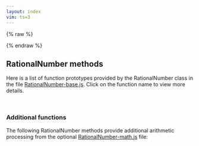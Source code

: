 ```yaml
---
layout: index
vim: ts=3
---
```


<script src="/javascripts/handlebars-v2.0.0.js"></script>
<script src="/javascripts/aton.min.js"></script>
<style>
summary {
	outline:none;
}
</style>

<!-- Documentation templates for Handlebars ---------------------- -->

{% raw %}

<script id="method-doc" type="text/x-handlebars-template">
	{{#if LONGDESC}}
		<a name="{{METHOD}}"> </a>
		<details>
			<summary>
			<span style="font-weight:900">{{METHOD}}</span> &mdash;
			{{{SHORTDESC}}}
			</summary>
			<div style="margin-left:40px;">
				{{{LONGDESC}}}
				{{{showExamples EXAMPLE}}}
			</div>
		</details>
	{{else}}
		<a name="{{METHOD}}"> </a>
		<span style="padding-left:20px; font-weight:900">{{METHOD}}</span> &mdash;
			{{{SHORTDESC}}}
	{{/if}}
</script>

<script id="method-example" type="text/x-handlebars-template">
   <summary>{{{DESCRIPTION}}}</summary>
	<div class="highlight">
	<pre style="margin-left:50px; padding:0; padding-left:10px;">
		<code class="language-javascript" data-lang="javascript">
{{BRIEFCODE}}</code>
	</pre>
	</div>
</script>

<script>
// Handlebars helper functions

	Handlebars.registerHelper('showExamples', function (entry) {
	if (typeof entry === 'undefined') {
		return 'empty';
	}

	var source = document.getElementById("method-example").textContent;
	var template = Handlebars.compile(source);

	var output = '';
	if (entry instanceof Array) {
		output += '<br><span style="font-weight:700">Examples</span>';
		output += '<span';
		output += ' style="background:#bb2200; box-shadow:2px 2px 3px #777777; cursor:pointer; cursor:hand; font-size:80%; color:white; border-radius: 3px; padding-right:5px; margin-top:0; padding-left:5px; float:right;"';
		output += ' onclick="expandAllExamples(this);">'
		output += 'Expand all';
		output += '</span>\n';
		output += "<ol>\n";
		for (var i=0; i<entry.length; i++) {
			output += "<li>\n";
			output += "<details>\n";
			output += template(entry[i]);
			output += "</details>\n";
			output += "</li>\n";
		}
		output += "</ol>\n";
	} else {
	   output = '<details>';
		output += '<summary><span style="font-weight:700">Example</summary>';
		output += template(entry);
	   output += '</details>';
	}

   return output;
});



function expandAllExamples(element) {
	text = element.innerHTML;
	var detailslist = element.parentNode.querySelectorAll('li > details');
	var i;
	if (text.match(/Collapse all/)) {
		for(i=0; i<detailslist.length; i++) {
			detailslist[i].removeAttribute('open');
		}
		element.textContent = "Expand all";
	} else {
		// expand all examples
		for(i=0; i<detailslist.length; i++) {
			detailslist[i].setAttribute('open', true);
		}
		element.textContent = "Collapse all";
	}
	console.log("GOT HERE in expandAllExamples");
}

</script>
{% endraw %}

<!-- JavaScript function for page ------------------------------ -->

<script>

	document.addEventListener("DOMContentLoaded", function () {
		var docslots = document.querySelectorAll(".docslot");
		var source = document.getElementById("method-doc").textContent;
		var template = Handlebars.compile(source);
		for (var i=0; i<docslots.length; i++) {
			insertDocumentation(docslots[i], template);
		}
	});

	function insertDocumentation(target, template) {
		var name    = target.id;
		var file    = '/doc/methods/' + name + '.aton';
		var request = new XMLHttpRequest();
		request.open('GET', file);
		request.addEventListener('load', function () {
			var atondata = this.responseText;
			var aton = new ATON;
			aton.setOnlyChildRoot();
			var docobj = aton.parse(atondata);
			var dochtml = template(docobj);
			target.innerHTML = dochtml;
		});
		request.addEventListener('error', function () {
			console.error(this.statusText);
		});
		request.send();
	};

</script>

<!-- BEGINNING OF TEXT --------------------------------------- -->

## RationalNumber methods

Here is a list of function prototypes provided by the RationalNumber 
class in the file <a href=https://github.com/craigsapp/RationalNumber/blob/master/lib/RationalNumber-base.js>RationalNumber-base.js</a>.  Click on the 
function name to view more details.

<div class="docslot" id="setSign"></div>
<div class="docslot" id="getSign"></div>
<div class="docslot" id="getNumerator"></div>
<div class="docslot" id="getNumeratorAbsoluteValue"></div>
<div class="docslot" id="getDenominator"></div>
<div class="docslot" id="setNumeratorNoReduce"></div>
<div class="docslot" id="setNumerator"></div>
<div class="docslot" id="setNumeratorAbsoluteValueNoReduce"></div>
<div class="docslot" id="setDenominatorAbsoluteValue"></div>
<div class="docslot" id="setDenominatorAbsoluveValueNoReduce"></div>
<div class="docslot" id="reduce"></div>
<div class="docslot" id="setValue"></div>
<div class="docslot" id="setValueNoReduce"></div>
<div class="docslot" id="isSafe"></div>
<div class="docslot" id="isNan"></div>
<div class="docslot" id="isInfinite"></div>
<div class="docslot" id="isValid"></div>
<div class="docslot" id="checkOverflow"></div>
<div class="docslot" id="checkOverflowOn"></div>
<div class="docslot" id="checkOverflowOff"></div>
<div class="docslot" id="toFloat"></div>
<div class="docslot" id="toNumber"></div>
<div class="docslot" id="valueOf"></div>
<div class="docslot" id="toString"></div>
<div class="docslot" id="toStringMixed"></div>
<div class="docslot" id="toJSON"></div>
<div class="docslot" id="toFloatJSON"></div>
<div class="docslot" id="toFloatArray"></div>
<div class="docslot" id="fromString"></div>
<div class="docslot" id="fromStringNoReduce"></div>
<div class="docslot" id="parseString"></div>
<div class="docslot" id="clone"></div>
<div class="docslot" id="copy"></div>
<div class="docslot" id="isEqual"></div>
<div class="docslot" id="isPositive"></div>
<div class="docslot" id="isNegative"></div>
<div class="docslot" id="isInteger"></div>

<span style="height:30px;">&nbsp;</span>

### Additional functions

The following RationalNumber methods provide additional arithmetic
processing from the optional <a href=https://github.com/craigsapp/RationalNumber/blob/master/lib/RationalNumber-math.js>RationalNumber-math.js</a> file:

<div class="docslot" id="abs"></div>
<div class="docslot" id="invert"></div>
<div class="docslot" id="inversion"></div>
<div class="docslot" id="getInversion"></div>
<div class="docslot" id="negate"></div>
<div class="docslot" id="negation"></div>
<div class="docslot" id="getNegation"></div>
<div class="docslot" id="addTo"></div>
<div class="docslot" id="add"></div>
<div class="docslot" id="subtractTo"></div>
<div class="docslot" id="subtract"></div>
<div class="docslot" id="multiplyTo"></div>
<div class="docslot" id="multiply"></div>
<div class="docslot" id="divideTo"></div>
<div class="docslot" id="divide"></div>


